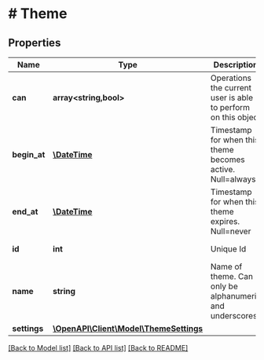 # # Theme

## Properties

Name | Type | Description | Notes
------------ | ------------- | ------------- | -------------
**can** | **array<string,bool>** | Operations the current user is able to perform on this object | [optional] [readonly]
**begin_at** | [**\DateTime**](\DateTime.md) | Timestamp for when this theme becomes active. Null&#x3D;always | [optional]
**end_at** | [**\DateTime**](\DateTime.md) | Timestamp for when this theme expires. Null&#x3D;never | [optional]
**id** | **int** | Unique Id | [optional] [readonly]
**name** | **string** | Name of theme. Can only be alphanumeric and underscores. | [optional]
**settings** | [**\OpenAPI\Client\Model\ThemeSettings**](ThemeSettings.md) |  | [optional]

[[Back to Model list]](../../README.md#models) [[Back to API list]](../../README.md#endpoints) [[Back to README]](../../README.md)
